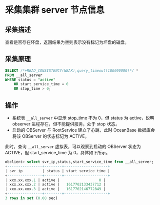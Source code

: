 # 采集集群 server 节点信息

## 采集描述

查看是否存在坏盘，返回结果为空则表示没有标记为坏盘的磁盘。

## 采集原理

```SQL
SELECT /*+READ_CONSISTENCY(WEAK),query_timeout(100000000)*/ *
FROM __all_server
WHERE status = "active"
	OR start_service_time = 0
	OR stop_time > 0;
```

## 操作

* 系统表 `__all_server` 中显示 stop_time 不为 0，但 status 为 active，说明 observer 进程存在，但不能提供服务，处于 stop 状态。
* 启动的 OBServer 与 RootService 建立了心跳，此时 OceanBase 数据库会将该 OBServer 的状态标记为 ACTIVE。

此时，查询 `__all_server` 虚拟表，可以观察到启动的 OBServer 状态为 ACTIVE，但 start_service_time 为 0，具体如下所示。

```sql
obclient> select svr_ip,status,start_service_time from __all_server;
+----------------+--------+--------------------+
| svr_ip         | status | start_service_time |
+----------------+--------+--------------------+
| xxx.xx.xxx.1 | active |                  0 |
| xxx.xx.xxx.2 | active |   1617702133437712 |
| xxx.xx.xxx.3 | active |   1617702146772849 |
+----------------+--------+--------------------+
3 rows in set (0.00 sec)
```

